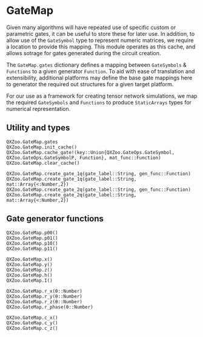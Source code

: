 # GateMap

Given many algorithms will have repeated use of specific custom or parametric gates, it can be useful to store these for later use. In addition, to allow use of the `GateSymbol` type to represent numeric matrices, we require a location to provide this mapping. This module operates as this cache, and allows sotrage for gates generated during the circuit creation.

The `GateMap.gates` dictionary defines a mapping between `GateSymbols` & `Functions` to a given generator `Function`. To aid with ease of translation and extensibility, additional platforms may define the base gate mappings here to generator the required out structures for a given target platform.

For our use as a framework for creating tensor network simulations, we map the required `GateSymbols` and `Functions` to produce `StaticArrays` types for numerical representation.

## Utility and types
```@docs
QXZoo.GateMap.gates
QXZoo.GateMap.init_cache()
QXZoo.GateMap.cache_gate!(key::Union{QXZoo.GateOps.GateSymbol, QXZoo.GateOps.GateSymbolP, Function}, mat_func::Function)
QXZoo.GateMap.clear_cache()

QXZoo.GateMap.create_gate_1q(gate_label::String, gen_func::Function)
QXZoo.GateMap.create_gate_1q(gate_label::String, mat::Array{<:Number,2})
QXZoo.GateMap.create_gate_2q(gate_label::String, gen_func::Function)
QXZoo.GateMap.create_gate_2q(gate_label::String, mat::Array{<:Number,2})
```

## Gate generator functions
```@docs
QXZoo.GateMap.p00()
QXZoo.GateMap.p01()
QXZoo.GateMap.p10()
QXZoo.GateMap.p11()

QXZoo.GateMap.x()
QXZoo.GateMap.y()
QXZoo.GateMap.z()
QXZoo.GateMap.h()
QXZoo.GateMap.I()

QXZoo.GateMap.r_x(θ::Number)
QXZoo.GateMap.r_y(θ::Number)
QXZoo.GateMap.r_z(θ::Number)
QXZoo.GateMap.r_phase(θ::Number)

QXZoo.GateMap.c_x()
QXZoo.GateMap.c_y()
QXZoo.GateMap.c_z()
```